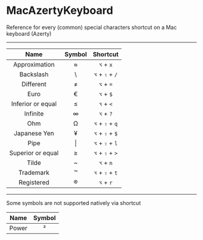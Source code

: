 # MacAzertyKeyboard
Reference for every (common) special characters shortcut on a Mac keyboard (Azerty)

---

| Name              | Symbol        | Shortcut                 |
| :---------------: |:-------------:| :-----------------------:|
| Approximation     | ≈             | `⌥` + `x`                |
| Backslash         | \\            | `⌥` + `⇧` + `/`          |
| Different         | ≠             | `⌥` + `=`                |
| Euro              | €             | `⌥` + `$`                |
| Inferior or equal | ≤             | `⌥` + `<`                |
| Infinite          | ∞             | `⌥` + `?`                |
| Ohm               | Ω             | `⌥` + `⇧` + `q`          |
| Japanese Yen      | ¥             | `⌥` + `⇧` + `$`          |
| Pipe              | \|            | `⌥` + `⇧` + `l`          |
| Superior or equal | ≥             | `⌥` + `⇧` + `>`          |
| Tilde             | ~             | `⌥` + `n`                |
| Trademark         | ™             | `⌥` + `⇧` + `t`          |
| Registered        | ®             | `⌥` + `r`                |

---

Some symbols are not supported natively via shortcut

| Name              | Symbol        |
| :---------------: |:-------------:|
| Power             | ²             |
